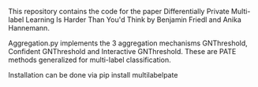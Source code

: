 This repository contains the code for the paper Differentially Private Multi-label Learning Is Harder Than You'd Think by Benjamin Friedl and Anika Hannemann. 

Aggregation.py implements the 3 aggregation mechanisms GNThreshold, Confident GNThreshold and Interactive GNThreshold. These are PATE methods generalized for multi-label classification. 

Installation can be done via pip install multilabelpate
